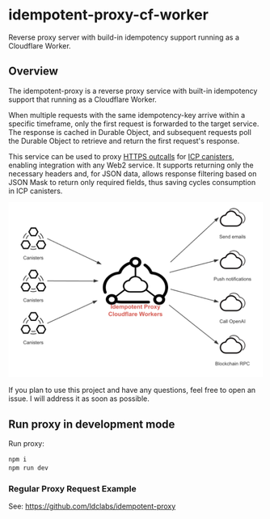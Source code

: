 # idempotent-proxy-cf-worker
Reverse proxy server with build-in idempotency support running as a Cloudflare Worker.

## Overview

The idempotent-proxy is a reverse proxy service with built-in idempotency support that running as a Cloudflare Worker.

When multiple requests with the same idempotency-key arrive within a specific timeframe, only the first request is forwarded to the target service. The response is cached in Durable Object, and subsequent requests poll the Durable Object to retrieve and return the first request's response.

This service can be used to proxy [HTTPS outcalls](https://internetcomputer.org/docs/current/developer-docs/smart-contracts/advanced-features/https-outcalls/https-outcalls-overview) for [ICP canisters](https://internetcomputer.org/docs/current/developer-docs/smart-contracts/overview/introduction), enabling integration with any Web2 service. It supports returning only the necessary headers and, for JSON data, allows response filtering based on JSON Mask to return only required fields, thus saving cycles consumption in ICP canisters.

![Idempotent Proxy](./idempotent-proxy.png)

If you plan to use this project and have any questions, feel free to open an issue. I will address it as soon as possible.

## Run proxy in development mode

Run proxy:
```bash
npm i
npm run dev
```

### Regular Proxy Request Example

See: https://github.com/ldclabs/idempotent-proxy